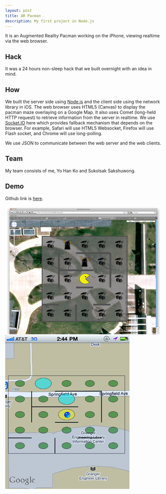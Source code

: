 ```yaml
---
layout: post
title: AR Pacman
description: My first project in Node.js
---
```


It is an Augmented Reality Pacman working on the iPhone, viewing realtime via the web browser.

## Hack

It was a 24 hours non-sleep hack that we built overnight with an idea in mind.

## How

We built the server side using [Node.js][2] and the client side using the network library in iOS. The web browser uses HTML5 (Canvas) to display the pacman maze overlaying on a Google Map. It also uses Comet (long-held HTTP request) to retrieve information from the server in realtime. We use [Socket.IO][3] here which provides fallback mechanism that depends on the browser. For example, Safari will use HTML5 Websocket, Firefox will use Flash socket, and Chrome will use long-polling.

We use JSON to communicate between the web server and the web clients.

## Team

My team consists of me, Yo Han Ko and Sukolsak Sakshuwong.

## Demo

Github link is [here][1].

<img src="/images/ar-pacman.png" />
<br />
<img src="/images/photo.png" width="400" />

[1]: http://github.com/siong1987/AR-Pacman.git
[2]: http://nodejs.org/
[3]: http://socket.io/
